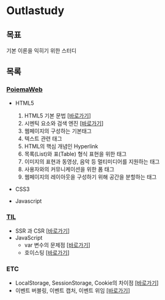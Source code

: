 # Outlastudy

## 목표

기본 이론을 익히기 위한 스터디

## 목록

### [PoiemaWeb](https://github.com/outlastudy/2022-weekly-study/tree/master/%EC%A7%80%ED%9B%88/PoiemaWeb)

- HTML5

  1. HTML5 기본 문법 [[바로가기](PoiemaWeb/HTML5%20기본%20문법.md)]
  2. 시멘틱 요소와 검색 엔진 [[바로가기](PoiemaWeb/시맨틱%20요소와%20검색%20엔진.md)]
  3. 웹페이지의 구성하는 기본태그
  4. 텍스트 관련 태그
  5. HTML의 핵심 개념인 Hyperlink
  6. 목록(List)와 표(Table) 형식 표현을 위한 태그
  7. 이미지의 표현과 동영상, 음악 등 멀티미디어를 지원하는 태그
  8. 사용자와의 커뮤니케이션을 위한 폼 태그
  9. 웹페이지의 레이아웃을 구성하기 위해 공간을 분할하는 태그

- CSS3

- Javascript

### [TIL](https://github.com/outlastudy/2022-weekly-study/tree/master/%EC%A7%80%ED%9B%88/TIL)

- SSR 과 CSR [[바로가기](TIL/SSR%20과%20CSR.md)]
- JavaScript
  - var 변수의 문제점 [[바로가기](TIL/JavaScript/var%20변수의%20문제점.md)]
  - 호이스팅 [[바로가기](<TIL/JavaScript/호이스팅(Hoisting).md>)]

### ETC

- LocalStorage, SessionStorage, Cookie의 차이점 [[바로가기]](https://velog.io/@ejchaid/localstorage-sessionstorage-cookie%EC%9D%98-%EC%B0%A8%EC%9D%B4%EC%A0%90)
- 이벤트 버블링, 이벤트 캡처, 이벤트 위임 [[바로가기]](https://joshua1988.github.io/web-development/javascript/event-propagation-delegation/)
